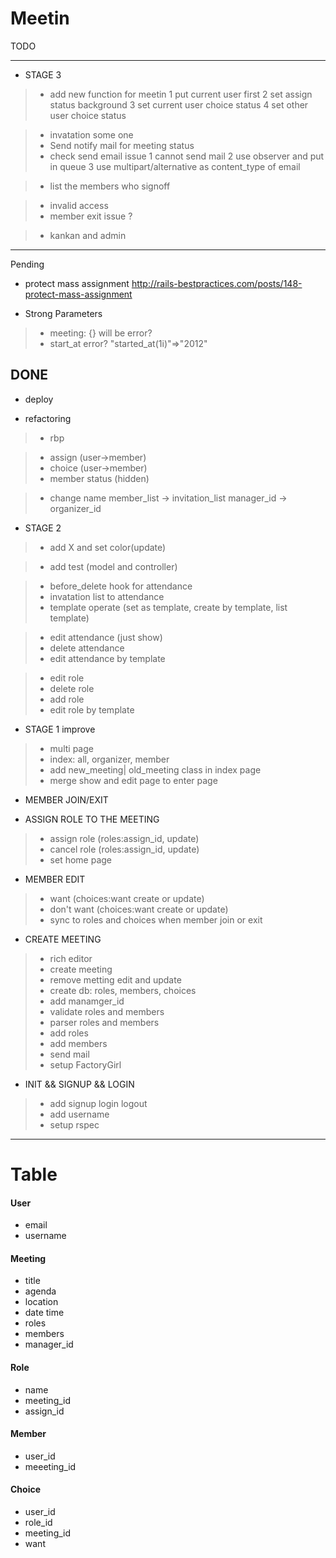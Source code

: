 Meetin
======

TODO

------

* STAGE 3

>- add new function for meetin
   1 put current user first
   2 set assign status background
   3 set current user choice status
   4 set other user choice status

>- invatation some one
>- Send notify mail for meeting status 
>- check send email issue
   1 cannot send mail
   2 use observer and put in queue
   3 use multipart/alternative as content_type of email

>- list the members who signoff

>- invalid access
>- member exit issue ?

>- kankan and admin


------
Pending

* protect mass assignment
http://rails-bestpractices.com/posts/148-protect-mass-assignment

* Strong Parameters
>- meeting: {} will be error?
>- start_at error?  "started_at(1i)"=>"2012"




DONE
------

* deploy

* refactoring
>- rbp

>- assign (user->member)
>- choice (user->member)
>- member status (hidden)

>- change name
   member_list -> invitation_list
   manager_id -> organizer_id


* STAGE 2
>- add X and set color(update)

>- add test (model and controller)

>- before_delete hook for attendance
>- invatation list to attendance
>- template operate (set as template, create by template, list template)


>- edit attendance (just show)
>- delete attendance
>- edit attendance by template

>- edit role
>- delete role
>- add role
>- edit role by template

* STAGE 1 improve
>- multi page
>- index: all, organizer, member
>- add new_meeting| old_meeting class in index page
>- merge show and edit page to enter page

* MEMBER JOIN/EXIT

* ASSIGN ROLE TO THE MEETING
>- assign role (roles:assign_id, update)
>- cancel role (roles:assign_id, update)
>- set home page


* MEMBER EDIT

>- want  (choices:want create or update)
>- don't want (choices:want create or update)
>- sync to roles and choices when member join or exit


* CREATE MEETING
>- rich editor
>- create meeting
>- remove metting edit and update
>- create db: roles, members, choices
>- add manamger_id
>- validate roles and members
>- parser roles and members
>- add roles
>- add members 
>- send mail
>- setup FactoryGirl


* INIT && SIGNUP && LOGIN
>- add signup login logout 
>- add username
>- setup rspec



* * *
Table
======

#### User
- email
- username

#### Meeting
- title
- agenda
- location
- date time
- roles
- members
- manager_id


#### Role
- name
- meeting_id
- assign_id

#### Member
- user_id
- meeeting_id

#### Choice
- user_id
- role_id
- meeting_id
- want